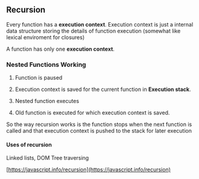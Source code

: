 ## Recursion

Every function has a **execution context**. Execution context is just a internal data structure storing the details of function execution (somewhat like lexical enviroment for closures)

A function has only one **execution context**.

### Nested Functions Working

1. Function is paused
2. Execution context is saved for the current function in **Execution stack**.

3. Nested function executes
4. Old function is executed for which execution context is saved.

So the way recursion works is the function stops when the next function is called and that execution context is pushed to the stack for later execution

#### Uses of recursion

Linked lists, DOM Tree traversing

[https://javascript.info/recursion](https://javascript.info/recursion)